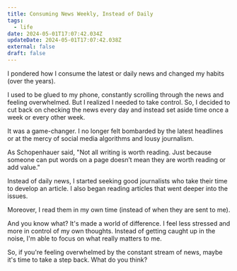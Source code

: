 ```yaml
---
title: Consuming News Weekly, Instead of Daily
tags:
  - life
date: 2024-05-01T17:07:42.034Z
updateDate: 2024-05-01T17:07:42.038Z
external: false
draft: false
---
```


I pondered how I consume the latest or daily news and changed my habits (over the years).

I used to be glued to my phone, constantly scrolling through the news and feeling overwhelmed. But I realized I needed to take control. So, I decided to cut back on checking the news every day and instead set aside time once a week or every other week.

It was a game-changer. I no longer felt bombarded by the latest headlines or at the mercy of social media algorithms and lousy journalism.

As Schopenhauer said, "Not all writing is worth reading. Just because someone can put words on a page doesn’t mean they are worth reading or add value."

Instead of daily news, I started seeking good journalists who take their time to develop an article. I also began reading articles that went deeper into the issues.

Moreover, I read them in my own time (instead of when they are sent to me).

And you know what? It's made a world of difference. I feel less stressed and more in control of my own thoughts. Instead of getting caught up in the noise, I'm able to focus on what really matters to me.

So, if you're feeling overwhelmed by the constant stream of news, maybe it's time to take a step back. What do you think?
